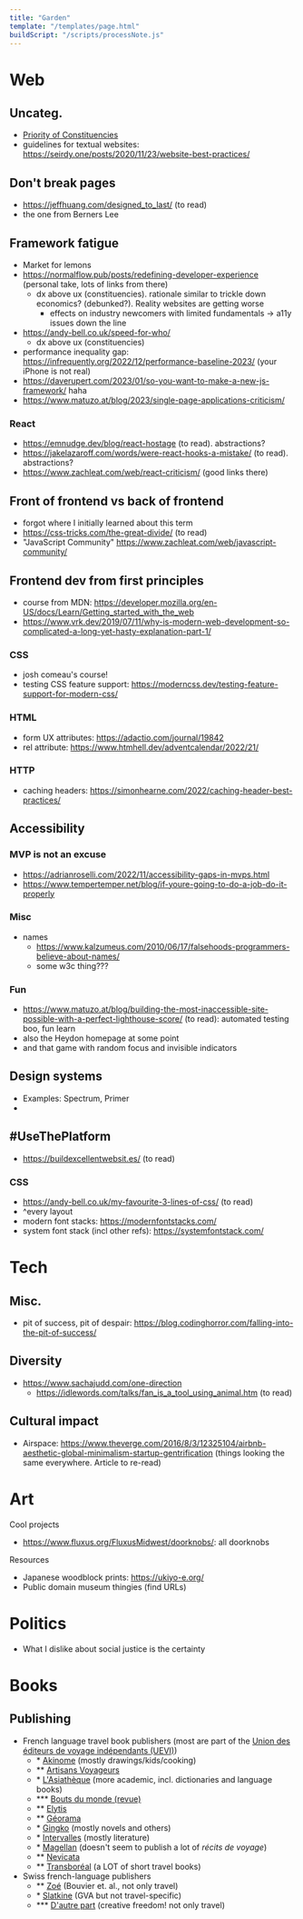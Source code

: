 ```yaml
---
title: "Garden"
template: "/templates/page.html"
buildScript: "/scripts/processNote.js"
---
```


# Web

## Uncateg.

- [Priority of Constituencies](https://www.w3.org/TR/html-design-principles/#priority-of-constituencies)
- guidelines for textual websites: https://seirdy.one/posts/2020/11/23/website-best-practices/

## Don't break pages

- https://jeffhuang.com/designed_to_last/ (to read)
- the one from Berners Lee

## Framework fatigue

- Market for lemons
- https://normalflow.pub/posts/redefining-developer-experience (personal take, lots of links from there)
  - dx above ux (constituencies). rationale similar to trickle down economics? (debunked?). Reality websites are getting worse
    - effects on industry newcomers with limited fundamentals -> a11y issues down the line
- https://andy-bell.co.uk/speed-for-who/
  - dx above ux (constituencies)
- performance inequality gap: https://infrequently.org/2022/12/performance-baseline-2023/ (your iPhone is not real)
- https://daverupert.com/2023/01/so-you-want-to-make-a-new-js-framework/ haha
- https://www.matuzo.at/blog/2023/single-page-applications-criticism/

### React

- https://emnudge.dev/blog/react-hostage (to read). abstractions?
- https://jakelazaroff.com/words/were-react-hooks-a-mistake/ (to read). abstractions?
- https://www.zachleat.com/web/react-criticism/ (good links there)

## Front of frontend vs back of frontend

- forgot where I initially learned about this term
- https://css-tricks.com/the-great-divide/ (to read)
- "JavaScript Community" https://www.zachleat.com/web/javascript-community/

## Frontend dev from first principles

- course from MDN: https://developer.mozilla.org/en-US/docs/Learn/Getting_started_with_the_web
- https://www.vrk.dev/2019/07/11/why-is-modern-web-development-so-complicated-a-long-yet-hasty-explanation-part-1/

### CSS

- josh comeau's course!
- testing CSS feature support: https://moderncss.dev/testing-feature-support-for-modern-css/

### HTML

- form UX attributes: https://adactio.com/journal/19842
- rel attribute: https://www.htmhell.dev/adventcalendar/2022/21/

### HTTP

- caching headers: https://simonhearne.com/2022/caching-header-best-practices/

## Accessibility

### MVP is not an excuse

- https://adrianroselli.com/2022/11/accessibility-gaps-in-mvps.html
- https://www.tempertemper.net/blog/if-youre-going-to-do-a-job-do-it-properly

### Misc

- names
  - https://www.kalzumeus.com/2010/06/17/falsehoods-programmers-believe-about-names/
  - some w3c thing???

### Fun

- https://www.matuzo.at/blog/building-the-most-inaccessible-site-possible-with-a-perfect-lighthouse-score/ (to read): automated testing boo, fun learn
- also the Heydon homepage at some point
- and that game with random focus and invisible indicators

## Design systems

- Examples: Spectrum, Primer
-

## #UseThePlatform

- https://buildexcellentwebsit.es/ (to read)

### CSS

- https://andy-bell.co.uk/my-favourite-3-lines-of-css/ (to read)
- ^every layout
- modern font stacks: https://modernfontstacks.com/
- system font stack (incl other refs): https://systemfontstack.com/

# Tech

## Misc.

- pit of success, pit of despair: https://blog.codinghorror.com/falling-into-the-pit-of-success/

## Diversity

- https://www.sachajudd.com/one-direction
  - https://idlewords.com/talks/fan_is_a_tool_using_animal.htm (to read)

## Cultural impact

- Airspace: https://www.theverge.com/2016/8/3/12325104/airbnb-aesthetic-global-minimalism-startup-gentrification (things looking the same everywhere. Article to re-read)

# Art

Cool projects

- https://www.fluxus.org/FluxusMidwest/doorknobs/: all doorknobs

Resources

- Japanese woodblock prints: https://ukiyo-e.org/
- Public domain museum thingies (find URLs)

# Politics

- What I dislike about social justice is the certainty

# Books

## Publishing

- French language travel book publishers (most are part of the [Union des éditeurs de voyage indépendants (UEVI)](https://www.librairieduvoyageur.com/page/qui-sommes-nous))
  - \* [Akinome](https://www.editions-akinome.com/) (mostly drawings/kids/cooking)
  - \*\* [Artisans Voyageurs](http://www.artisans-voyageurs.com/manuscrits.html)
  - \* [L'Asiathèque](https://www.asiatheque.com/fr/) (more academic, incl. dictionaries and language books)
  - \*\*\* [Bouts du monde (revue)](https://www.revue-boutsdumonde.com/contactez-nous/)
  - \*\* [Elytis](https://www.editionselytis.com/)
  - \*\* [Géorama](https://www.georama.fr/qui-sommes-nous/)
  - \* [Gingko](https://www.ginkgo-editeur.fr/contact) (mostly novels and others)
  - \* [Intervalles](https://www.editionsintervalles.com/contacts/) (mostly literature)
  - \* [Magellan](https://editions-magellan.com/nous-contacter/) (doesn't seem to publish a lot of _récits de voyage_)
  - \*\* [Nevicata](https://www.editionsnevicata.be/contact/)
  - \*\* [Transboréal](https://transboreal.fr/index.php) (a LOT of short travel books)
- Swiss french-language publishers
  - \*\* [Zoé](https://www.editionszoe.ch/) (Bouvier et. al., not only travel)
  - \* [Slatkine](https://www.slatkine.com/fr/homecategory/editions-slatkine) (GVA but not travel-specific)
  - \*\*\* [D'autre part](https://www.dautrepart.ch/) (creative freedom! not only travel)
